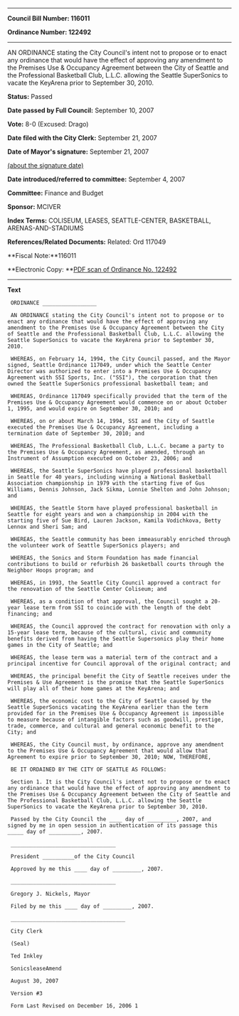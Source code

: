

********

**Council Bill Number: 116011**
   
**Ordinance Number: 122492**
********

 AN ORDINANCE stating the City Council's intent not to propose or to enact any ordinance that would have the effect of approving any amendment to the Premises Use & Occupancy Agreement between the City of Seattle and the Professional Basketball Club, L.L.C. allowing the Seattle SuperSonics to vacate the KeyArena prior to September 30, 2010.

**Status:** Passed
   
**Date passed by Full Council:** September 10, 2007
   
**Vote:** 8-0 (Excused: Drago)
   
**Date filed with the City Clerk:** September 21, 2007
   
**Date of Mayor's signature:** September 21, 2007
   
[(about the signature date)](/~public/approvaldate.htm)
   
   
   
**Date introduced/referred to committee:** September 4, 2007
   
**Committee:** Finance and Budget
   
**Sponsor:** MCIVER
   
   
**Index Terms:** COLISEUM, LEASES, SEATTLE-CENTER, BASKETBALL, ARENAS-AND-STADIUMS

**References/Related Documents:** Related: Ord 117049

**Fiscal Note:**116011

**Electronic Copy: **[PDF scan of Ordinance No. 122492](/~archives/Ordinances/Ord_122492.pdf)

********

**Text**
   
```
 ORDINANCE _________________

 AN ORDINANCE stating the City Council's intent not to propose or to enact any ordinance that would have the effect of approving any amendment to the Premises Use & Occupancy Agreement between the City of Seattle and the Professional Basketball Club, L.L.C. allowing the Seattle SuperSonics to vacate the KeyArena prior to September 30, 2010.

 WHEREAS, on February 14, 1994, the City Council passed, and the Mayor signed, Seattle Ordinance 117049, under which the Seattle Center Director was authorized to enter into a Premises Use & Occupancy Agreement with SSI Sports, Inc. ("SSI"), the corporation that then owned the Seattle SuperSonics professional basketball team; and

 WHEREAS, Ordinance 117049 specifically provided that the term of the Premises Use & Occupancy Agreement would commence on or about October 1, 1995, and would expire on September 30, 2010; and

 WHEREAS, on or about March 14, 1994, SSI and the City of Seattle executed the Premises Use & Occupancy Agreement, including a termination date of September 30, 2010; and

 WHEREAS, The Professional Basketball Club, L.L.C. became a party to the Premises Use & Occupancy Agreement, as amended, through an Instrument of Assumption executed on October 23, 2006; and

 WHEREAS, the Seattle SuperSonics have played professional basketball in Seattle for 40 years, including winning a National Basketball Association championship in 1979 with the starting five of Gus Williams, Dennis Johnson, Jack Sikma, Lonnie Shelton and John Johnson; and

 WHEREAS, the Seattle Storm have played professional basketball in Seattle for eight years and won a championship in 2004 with the starting five of Sue Bird, Lauren Jackson, Kamila Vodichkova, Betty Lennox and Sheri Sam; and

 WHEREAS, the Seattle community has been immeasurably enriched through the volunteer work of Seattle SuperSonics players; and

 WHEREAS, the Sonics and Storm Foundation has made financial contributions to build or refurbish 26 basketball courts through the Neighbor Hoops program; and

 WHEREAS, in 1993, the Seattle City Council approved a contract for the renovation of the Seattle Center Coliseum; and

 WHEREAS, as a condition of that approval, the Council sought a 20- year lease term from SSI to coincide with the length of the debt financing; and

 WHEREAS, the Council approved the contract for renovation with only a 15-year lease term, because of the cultural, civic and community benefits derived from having the Seattle Supersonics play their home games in the City of Seattle; and

 WHEREAS, the lease term was a material term of the contract and a principal incentive for Council approval of the original contract; and

 WHEREAS, the principal benefit the City of Seattle receives under the Premises & Use Agreement is the promise that the Seattle SuperSonics will play all of their home games at the KeyArena; and

 WHEREAS, the economic cost to the City of Seattle caused by the Seattle SuperSonics vacating the KeyArena earlier than the term provided for in the Premises Use & Occupancy Agreement is impossible to measure because of intangible factors such as goodwill, prestige, trade, commerce, and cultural and general economic benefit to the City; and

 WHEREAS, the City Council must, by ordinance, approve any amendment to the Premises Use & Occupancy Agreement that would allow that Agreement to expire prior to September 30, 2010; NOW, THEREFORE,

 BE IT ORDAINED BY THE CITY OF SEATTLE AS FOLLOWS:

 Section 1. It is the City Council's intent not to propose or to enact any ordinance that would have the effect of approving any amendment to the Premises Use & Occupancy Agreement between the City of Seattle and The Professional Basketball Club, L.L.C. allowing the Seattle SuperSonics to vacate the KeyArena prior to September 30, 2010.

 Passed by the City Council the ____ day of _________, 2007, and signed by me in open session in authentication of its passage this _____ day of __________, 2007.

 _________________________________

 President __________of the City Council

 Approved by me this ____ day of _________, 2007.

 _________________________________

 Gregory J. Nickels, Mayor

 Filed by me this ____ day of _________, 2007.

 ____________________________________

 City Clerk

 (Seal)

 Ted Inkley

 SonicsleaseAmend

 August 30, 2007

 Version #3

 Form Last Revised on December 16, 2006 1

```
